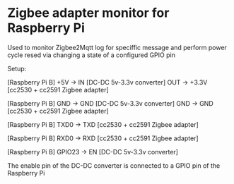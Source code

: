 # Zigbee adapter monitor for Raspberry Pi

Used to monitor Zigbee2Mqtt log for speciffic message and perform power cycle resed via changing a state of a configured GPIO pin
  
Setup:

[Raspberry Pi B] +5V    ->   IN  [DC-DC 5v-3.3v converter] OUT     ->  +3.3V [cc2530 + cc2591 Zigbee adapter]

[Raspberry Pi B] GND    ->   GND [DC-DC 5v-3.3v converter] GND     ->  GND   [cc2530 + cc2591 Zigbee adapter]

[Raspberry Pi B] TXD0   ->   TXD [cc2530 + cc2591 Zigbee adapter]

[Raspberry Pi B] RXD0   ->   RXD [cc2530 + cc2591 Zigbee adapter] 

[Raspberry Pi B] GPIO23 ->   EN  [DC-DC 5v-3.3v converter]

The enable pin of the DC-DC converter is connected to a GPIO pin of the Raspberry Pi

